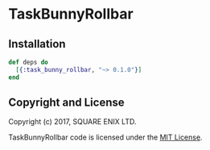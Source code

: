 # TaskBunnyRollbar


## Installation

```elixir
def deps do
  [{:task_bunny_rollbar, "~> 0.1.0"}]
end
```

## Copyright and License

Copyright (c) 2017, SQUARE ENIX LTD.

TaskBunnyRollbar code is licensed under the [MIT License](LICENSE.md).
